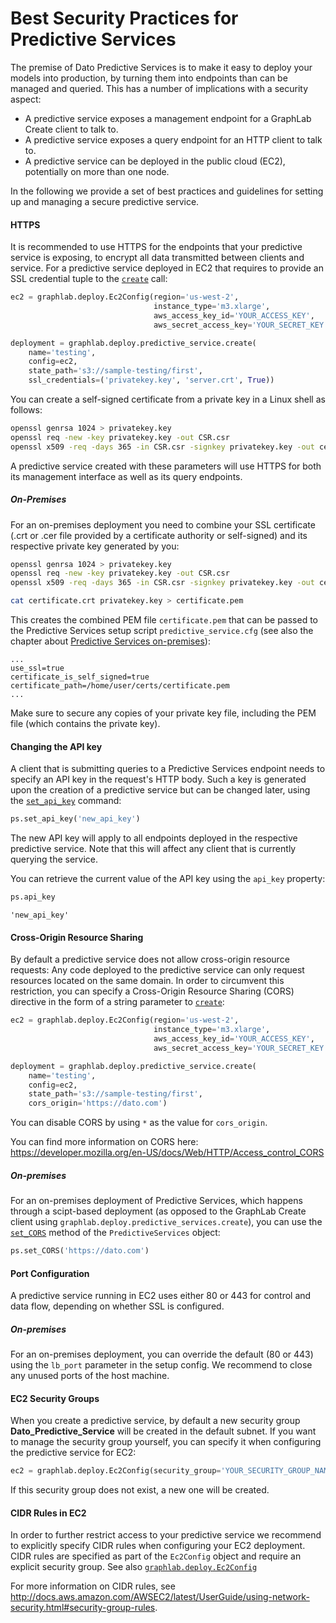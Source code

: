 # Best Security Practices for Predictive Services

The premise of Dato Predictive Services is to make it easy to deploy your models into production, by turning them into endpoints than can be managed and queried. This has a number of implications with a security aspect:
* A predictive service exposes a management endpoint for a GraphLab Create client to talk to.
* A predictive service exposes a query endpoint for an HTTP client to talk to.
* A predictive service can be deployed in the public cloud (EC2), potentially on more than one node.

In the following we provide a set of best practices and guidelines for setting up and managing a secure predictive service.

#### HTTPS

It is recommended to use HTTPS for the endpoints that your predictive service is exposing, to encrypt all data transmitted between clients and service. For a predictive service deployed in EC2 that requires to provide an SSL credential tuple to the [`create`](https://dato.com/products/create/docs/generated/graphlab.deploy.predictive_service.create.html) call:

```python
ec2 = graphlab.deploy.Ec2Config(region='us-west-2',
                                instance_type='m3.xlarge',
                                aws_access_key_id='YOUR_ACCESS_KEY',
                                aws_secret_access_key='YOUR_SECRET_KEY')

deployment = graphlab.deploy.predictive_service.create(
    name='testing',
    config=ec2,
    state_path='s3://sample-testing/first',
    ssl_credentials=('privatekey.key', 'server.crt', True))
```

You can create a self-signed certificate from a private key in a Linux shell as follows:

```bash
openssl genrsa 1024 > privatekey.key
openssl req -new -key privatekey.key -out CSR.csr
openssl x509 -req -days 365 -in CSR.csr -signkey privatekey.key -out certificate.crt
```

A predictive service created with these parameters will use HTTPS for both its management interface as well as its query endpoints.

##### On-Premises

For an on-premises deployment you need to combine your SSL certificate (.crt or .cer file provided by a certificate authority or self-signed) and its respective private key generated by you:

```bash
openssl genrsa 1024 > privatekey.key
openssl req -new -key privatekey.key -out CSR.csr
openssl x509 -req -days 365 -in CSR.csr -signkey privatekey.key -out certificate.crt

cat certificate.crt privatekey.key > certificate.pem
```

This creates the combined PEM file `certificate.pem` that can be passed to the Predictive Services setup script `predictive_service.cfg` (see also the chapter about [Predictive Services on-premises](pred-on-premises.md)):

```no-highlight
...
use_ssl=true
certificate_is_self_signed=true
certificate_path=/home/user/certs/certificate.pem
...
```

Make sure to secure any copies of your private key file, including the PEM file (which contains the private key).

#### Changing the API key

A client that is submitting queries to a Predictive Services endpoint needs to specify an API key in the request's HTTP body. Such a key is generated upon the creation of a predictive service but can be changed later, using the [`set_api_key`](https://dato.com/products/create/docs/generated/graphlab.deploy.predictive_service.create.html) command:

```python
ps.set_api_key('new_api_key')
```

The new API key will apply to all endpoints deployed in the respective predictive service. Note that this will affect any client that is currently querying the service.

You can retrieve the current value of the API key using the `api_key` property:

```python
ps.api_key
```

```
'new_api_key'
```

#### Cross-Origin Resource Sharing

By default a predictive service does not allow cross-origin resource requests: Any code deployed to the predictive service can only request resources located on the same domain. In order to circumvent this restriction, you can specify a Cross-Origin Resource Sharing (CORS) directive in the form of a string parameter to [`create`](https://dato.com/products/create/docs/generated/graphlab.deploy.predictive_service.create.html):

```python
ec2 = graphlab.deploy.Ec2Config(region='us-west-2',
                                instance_type='m3.xlarge',
                                aws_access_key_id='YOUR_ACCESS_KEY',
                                aws_secret_access_key='YOUR_SECRET_KEY')

deployment = graphlab.deploy.predictive_service.create(
    name='testing',
    config=ec2,
    state_path='s3://sample-testing/first',
    cors_origin='https://dato.com')
```

You can disable CORS by using `*` as the value for `cors_origin`.

You can find more information on CORS here: https://developer.mozilla.org/en-US/docs/Web/HTTP/Access_control_CORS

##### On-premises

For an on-premises deployment of Predictive Services, which happens through a scipt-based deployment (as opposed to the GraphLab Create client using `graphlab.deploy.predictive_services.create`), you can use the [`set_CORS`](https://dato.com/products/create/docs/generated/graphlab.deploy.PredictiveService.set_CORS.html) method of the `PredictiveServices` object:

```python
ps.set_CORS('https://dato.com')
```

#### Port Configuration

A predictive service running in EC2 uses either 80 or 443 for control and data flow, depending on whether SSL is configured.

##### On-premises

For an on-premises deployment, you can override the default (80 or 443) using the `lb_port` parameter in the setup config. We recommend to close any unused ports of the host machine.

#### EC2 Security Groups

When you create a predictive service, by default a new security group **Dato_Predictive_Service** will be created in the default subnet. If you want to manage the security group yourself, you can specify it when configuring the predictive service for EC2:

```python
ec2 = graphlab.deploy.Ec2Config(security_group='YOUR_SECURITY_GROUP_NAME')
```

If this security group does not exist, a new one will be created.

#### CIDR Rules in EC2

In order to further restrict access to your predictive service we recommend to explicitly specify CIDR rules when configuring your EC2 deployment. CIDR rules are specified as part of the `Ec2Config` object and require an explicit security group. See also [`graphlab.deploy.Ec2Config`](https://dato.com/products/create/docs/generated/graphlab.deploy.Ec2Config.html)

For more information on CIDR rules, see http://docs.aws.amazon.com/AWSEC2/latest/UserGuide/using-network-security.html#security-group-rules.
